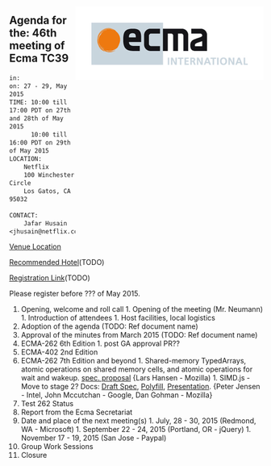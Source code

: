 <img src="../images/Ecma_RVB-003.jpg"
     align="right" alt="" />

## Agenda for the: 46th meeting of Ecma TC39

    in: 
    on: 27 - 29, May 2015
    TIME: 10:00 till 17:00 PDT on 27th and 28th of May 2015
          10:00 till 16:00 PDT on 29th of May 2015
    LOCATION:
        Netflix
        100 Winchester Circle
        Los Gatos, CA 95032

    CONTACT:
        Jafar Husain <jhusain@netflix.com>

[Venue Location](https://www.google.com/maps/place/100+Winchester+Cir,+Los+Gatos,+CA+95032/@37.25959,-121.962646,12z/data=!4m2!3m1!1s0x808e3509df82443b:0x89131b6ef914247c) 

[Recommended Hotel]()(TODO)

[Registration Link]()(TODO)

Please register before ??? of May 2015.

  1. Opening, welcome and roll call
    1. Opening of the meeting (Mr. Neumann)
    1. Introduction of attendees
    1. Host facilities, local logistics
  1. Adoption of the agenda (TODO: Ref document name)
  1. Approval of the minutes from March 2015 (TODO: Ref document name)
  1. ECMA-262 6th Edition
    1. post GA approval PR??
  1. ECMA-402 2nd Edition
  1. ECMA-262 7th Edition and beyond
    1. Shared-memory TypedArrays, atomic operations on shared memory cells, and atomic operations for wait and wakeup.  [spec. proposal](https://docs.google.com/document/d/1NDGA_gZJ7M7w1Bh8S0AoDyEqwDdRh4uSoTPSNn77PFk/edit?usp=sharing) {Lars Hansen - Mozilla)
    1. SIMD.js - Move to stage 2? Docs: [Draft Spec](),  [Polyfill](https://github.com/johnmccutchan/ecmascript_simd), [Presentation](). {Peter Jensen - Intel, John Mccutchan - Google, Dan Gohman - Mozilla}
  1. Test 262 Status
  1. Report from the Ecma Secretariat
  1. Date and place of the next meeting(s)
    1. July, 28 - 30, 2015 (Redmond, WA - Microsoft)
    1. September 22 - 24, 2015 (Portland, OR - jQuery)
    1. November 17 - 19, 2015 (San Jose - Paypal)
  1.  Group Work Sessions
  1.  Closure

